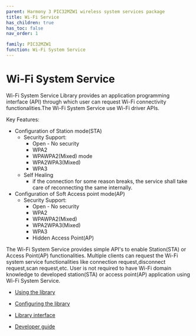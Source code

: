 ```yaml
---
parent: Harmony 3 PIC32MZW1 wireless system services package
title: Wi-Fi Service
has_children: true
has_toc: false
nav_order: 1

family: PIC32MZW1
function: Wi-Fi System Service
---
```


# Wi-Fi System Service

Wi-Fi System Service Library provides an application programming interface (API) through which user can request Wi-Fi connectivity functionalities.The Wi-Fi System Service use Wi-Fi driver APIs.

Key Features:
- Configuration of Station mode(STA) 
    - Security Support:
        - Open - No security 
        - WPA2 
        - WPAWPA2(Mixed) mode
        - WPA2WPA3(Mixed) 
        - WPA3 
    - Self Healing<br>
        - if the connection for some reason breaks, the service shall take care of reconnecting the same internally. 
- Configuration of Soft Access point mode(AP) 
    - Security Support: 
        - Open - No security 
        - WPA2
        - WPAWPA2(Mixed) 
        - WPA2WPA3(Mixed) 
        - WPA3
        - Hidden Access Point(AP)  

The Wi-Fi System Service provides simple API's to enable Station(STA) or Access Point(AP) functionalities. Multiple clients can request the Wi-Fi system service functionalities like connection request,disconnect request,scan request,etc. User is not required to have Wi-Fi domain knowledge to developed station(STA) or access point(AP) application using Wi-Fi System Service.

* [Using the library](usage.md/#using-the-library)

* [Configuring the library](configuration.md/#configuring-the-library)

* [Library interface](interface.md)

* [Developer guide](developer_guide.md)
